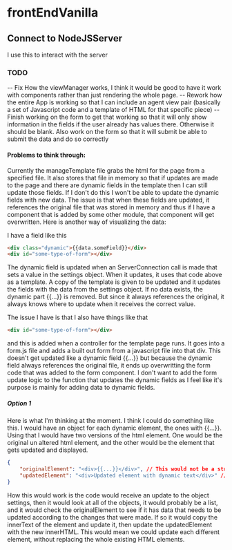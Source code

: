 # frontEndVanilla

## Connect to NodeJSServer

I use this to interact with the server


### TODO
 -- Fix How the viewManager works, I think it would be good to have it work with components rather than just rendering the whole page.
 -- Rework how the entire App is working so that I can include an agent view pair (basically a set of Javascript code and a template of HTML for that specific piece)
 -- Finish working on the form to get that working so that it will only show information in the fields if the user already has values there. Otherwise it should be blank. Also work on the form so that it will submit be able to submit the data and do so correctly

#### Problems to think through:
Currently the manageTemplate file grabs the html for the page from a specified file. It also stores that file in memory so that if updates are made to the page and there are dynamic fields in the template then I can still update those fields. If I don't do this I won't be able to update the dynamic fields with new data. The issue is that when these fields are updated, it references the original file that was stored in memory and thus if I have a component that is added by some other module, that component will get overwritten. Here is another way of visualizing the data:


I have a field like this

```html
<div class="dynamic">{{data.someField}}</div>
<div id="some-type-of-form"></div>
```
The dynamic field is updated when an ServerConnection call is made that sets a value in the settings object. When it updates, it uses that code above as a template. A copy of the template is given to be updated and it updates the fields with the data from the settings object. If no data exists, the dynamic part {{...}} is removed. But since it always references the original, it always knows where to update when it receives the correct value.

The issue I have is that I also have things like that 
```html 
<div id="some-type-of-form"></div>
```
and this is added when a controller for the template page runs. It goes into a form.js file and adds a built out form from a javascript file into that div. This doesn't get updated like a dynamic field {{...}} but because the dynamic field always references the original file, it ends up overwritting the form code that was added to the form component.
I don't want to add the form update logic to the function that updates the dynamic fields as I feel like it's purpose is mainly for adding data to dynamic fields.
<!-- 
One thought for what I could do is add a property to components such that when the template file is grabbed it will add those to a list that upda -->
##### Option 1
Here is what I'm thinking at the moment. I think I could do something like this. I would have an object for each dynamic element, the ones with {{...}}. Using that I would have two versions of the html element. One would be the original un altered html element, and the other would be the element that gets updated and displayed. 

```json
{
    "originalElement": "<div>{{...}}</div>", // This would not be a string, but the actual reference to the element
    "updatedElement": "<div>Updated element with dynamic text</div>" // This would be the element that gets updated and displayed
}
```
How this would work is the code would receive an update to the object settings, then it would look at all of the objects, it would probably be a list, and it would check the originalElement to see if it has data that needs to be updated according to the changes that were made. If so it would copy the innerText of the element and update it, then update the updatedElement with the new innerHTML. This would mean we could update each different element, without replacing the whole existing HTML elements.